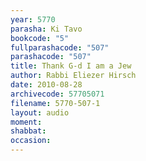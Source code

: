 ```yaml
---
year: 5770
parasha: Ki Tavo
bookcode: "5"
fullparashacode: "507"
parashacode: "507"
title: Thank G-d I am a Jew
author: Rabbi Eliezer Hirsch
date: 2010-08-28
archivecode: 57705071
filename: 5770-507-1
layout: audio
moment: 
shabbat: 
occasion: 
---
```

